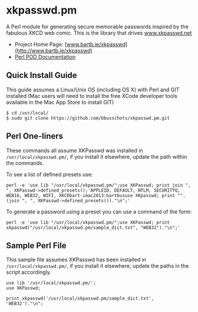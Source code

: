 xkpasswd.pm
===========

A Perl module for generating secure memorable passwords inspired by the fabulous XKCD web comic. This is the library that drives www.xkpasswd.net

* Project Home Page: [www.bartb.ie/xkpasswd](http://www.bartb.ie/xkpasswd)
* [Perl POD Documentation](http://bbusschots.github.io/xkpasswd.pm/pod.html)

Quick Install Guide
-------------------

This guide assumes a Linux/Unix OS (including OS X) with Perl and GIT installed (Mac users will need to install the free XCode developer tools available in the Mac App Store to install GIT)

    $ cd /usr/local/
    $ sudo git clone https://github.com/bbusschots/xkpasswd.pm.git
    
Perl One-liners
---------------

These commands all assume XKPasswd was installed in `/usr/local/xkpasswd.pm/`, if you install it elsewhere, update the path within the commands.

To see a list of defined presets use:

    perl -e 'use lib "/usr/local/xkpasswd.pm/";use XKPasswd; print join ", ", XKPasswd->defined_presets();'APPLEID, DEFAULT, NTLM, SECURITYQ, WEB16, WEB32, WIFI, XKCDbart-imac2013:bartbususe XKpasswd; print "".(join ", ", XKPasswd->defined_presets())."\n";'

To generate a password using a preset you can use a command of the form:

    perl -e 'use lib "/usr/local/xkpasswd.pm/";use XKPasswd; print xkpasswd("/usr/local/xkpasswd.pm/sample_dict.txt", "WEB32")."\n";'
    
Sample Perl File
----------------

This sample file assumes XKPasswd has been installed in `/usr/local/xkpasswd.pm/`, if you install it elsewhere, update the paths in the script accordingly.

    use lib '/usr/local/xkpasswd.pm/';
    use XKPasswd;
    
    print xkpasswd('/usr/local/xkpasswd.pm/sample_dict.txt', 'WEB32')."\n";
